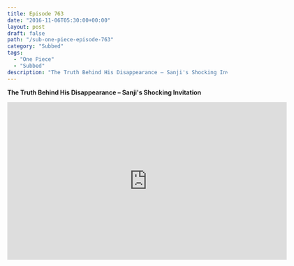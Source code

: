```yaml
---
title: Episode 763
date: "2016-11-06T05:30:00+00:00"
layout: post
draft: false
path: "/sub-one-piece-episode-763"
category: "Subbed"
tags:
  - "One Piece"
  - "Subbed"
description: "The Truth Behind His Disappearance – Sanji's Shocking Invitation"
---
```


**The Truth Behind His Disappearance – Sanji's Shocking Invitation**

<iframe width="640" height="360" src="https://www.rapidvideo.com/e/G6FRPGT4TZ" frameborder="0" marginwidth=0 marginheight=0 scrolling=no allowfullscreen></iframe>

